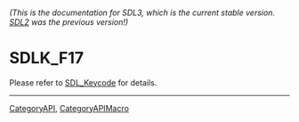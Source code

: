 ###### (This is the documentation for SDL3, which is the current stable version. [SDL2](https://wiki.libsdl.org/SDL2/) was the previous version!)
# SDLK_F17

Please refer to [SDL_Keycode](SDL_Keycode) for details.

----
[CategoryAPI](CategoryAPI), [CategoryAPIMacro](CategoryAPIMacro)

